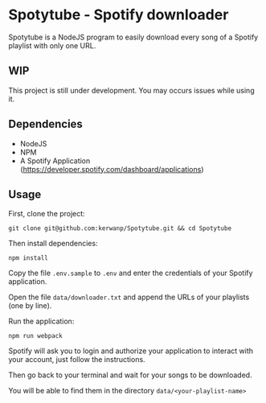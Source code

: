 # Spotytube - Spotify downloader

Spotytube is a NodeJS program to easily download every song of a Spotify playlist with only one URL.

## WIP

This project is still under development.
You may occurs issues while using it.

## Dependencies
* NodeJS
* NPM
* A Spotify Application (https://developer.spotify.com/dashboard/applications)

## Usage

First, clone the project:
```shell script
git clone git@github.com:kerwanp/Spotytube.git && cd Spotytube
```

Then install dependencies:
```shell script
npm install
```

Copy the file `.env.sample` to `.env` and enter the credentials of your Spotify application.

Open the file `data/downloader.txt` and append the URLs of your playlists (one by line).

Run the application:
```shell script
npm run webpack
```

Spotify will ask you to login and authorize your application to interact with your account, just follow the instructions.

Then go back to your terminal and wait for your songs to be downloaded.

You will be able to find them in the directory `data/<your-playlist-name>`
